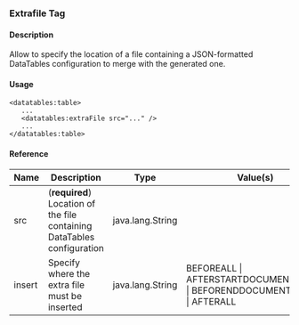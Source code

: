 <h3>Extrafile Tag</h3>

<h4>Description</h4>

Allow to specify the location of a file containing a JSON-formatted DataTables configuration to merge with the generated one.

<h4>Usage</h4>

    <datatables:table>
       ...
       <datatables:extraFile src="..." />
       ...
    </datatables:table>

<h4>Reference</h4>

<table id="tagReference" class="table table-striped table-bordered">
  <thead>
    <tr>
      <th>Name</th>
      <th>Description</th>
      <th>Type</th>
      <th>Value(s)</th>
      <th>Default</th>
    </tr>
  </thead>
  <tbody>
  <tr>
    <td>src</td>
    <td>(<strong>required</strong>) Location of the file containing DataTables configuration</td>
    <td>java.lang.String</td>
    <td></td>
    <td></td>
  </tr>
  <tr>
    <td>insert</td>
    <td>Specify where the extra file must be inserted</td>
    <td>java.lang.String</td>
    <td>BEFOREALL | AFTERSTARTDOCUMENTREADY | BEFORENDDOCUMENTREADY | AFTERALL</td>
    <td>BEFOREALL</td>
  </tr>
  </tbody>
</table>

<link rel="stylesheet" href="http://ajax.aspnetcdn.com/ajax/jquery.dataTables/1.9.4/css/jquery.dataTables.css" />
<link rel="stylesheet" href="./css/tabletag.css" />
<script src="http://ajax.aspnetcdn.com/ajax/jquery.dataTables/1.9.4/jquery.dataTables.min.js" ></script>
<script src="./js/datatables.fixedheader.min.js" ></script>
<script src="./js/tagreference.js" ></script>